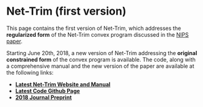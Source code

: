 # Net-Trim (first version)
This page contains the first version of Net-Trim, which addresses the **regularized form** of the Net-Trim convex program discussed in the [NIPS paper](https://dnntoolbox.github.io/Net-Trim/).

Starting June 20th, 2018, a new version of Net-Trim addressing the **original constrained form** of the convex program is available. The code, along with a comprehensive manual and the new version of the paper are available at the following links:

* [**Latest Net-Trim Website and Manual**](https://dnntoolbox.github.io/Net-Trim/)
* [**Latest Code Github Page**](https://github.com/DNNToolBox/Net-Trim)
* [**2018 Journal Preprint**](https://arxiv.org)

